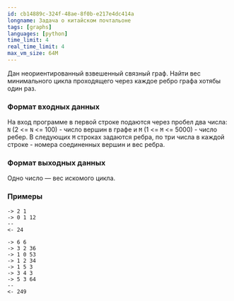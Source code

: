 ```yaml
---
id: cb14889c-324f-48ae-8f0b-e217e4dc414a
longname: Задача о китайском почтальоне
tags: [graphs]
languages: [python]
time_limit: 4
real_time_limit: 4
max_vm_size: 64M
---
```



Дан неориентированный взвешенный связный граф. Найти вес минимального цикла проходящего через каждое ребро графа хотябы один раз.

### Формат входных данных

На вход программе в первой строке подаются через пробел два числа: `N` (2 <= `N` <= 100) - число вершин в графе и `M` (1 <= `M` <= 5000) - число ребер. В следующих `M` строках задаются ребра, по три числа в каждой строке - номера соединенных вершин и вес ребра.

### Формат выходных данных

Одно число — вес искомого цикла.

### Примеры
```
-> 2 1
-> 0 1 12
--
<- 24
```

```
-> 6 6
-> 3 2 36
-> 1 0 53
-> 1 2 34
-> 1 5 3
-> 3 4 3
-> 5 3 64
--
<- 249
```
